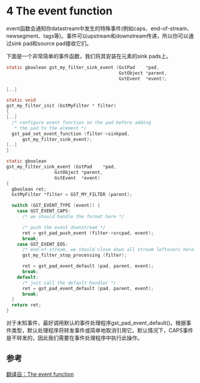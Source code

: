 # 4 The event function

event函数会通知你datastream中发生的特殊事件(例如caps、end-of-stream、newsegment、tags等)。事件可以upstream和downstream传递，所以你可以通过sink pad和source pad接收它们。

下面是一个非常简单的事件函数，我们将其安装在元素的sink pads上。

```c
static gboolean gst_my_filter_sink_event (GstPad    *pad,
                                          GstObject *parent,
                                          GstEvent  *event);

[..]

static void
gst_my_filter_init (GstMyFilter * filter)
{
[..]
  /* configure event function on the pad before adding
   * the pad to the element */
  gst_pad_set_event_function (filter->sinkpad,
      gst_my_filter_sink_event);
[..]
}

static gboolean
gst_my_filter_sink_event (GstPad    *pad,
                  GstObject *parent,
                  GstEvent  *event)
{
  gboolean ret;
  GstMyFilter *filter = GST_MY_FILTER (parent);

  switch (GST_EVENT_TYPE (event)) {
    case GST_EVENT_CAPS:
      /* we should handle the format here */

      /* push the event downstream */
      ret = gst_pad_push_event (filter->srcpad, event);
      break;
    case GST_EVENT_EOS:
      /* end-of-stream, we should close down all stream leftovers here */
      gst_my_filter_stop_processing (filter);

      ret = gst_pad_event_default (pad, parent, event);
      break;
    default:
      /* just call the default handler */
      ret = gst_pad_event_default (pad, parent, event);
      break;
  }
  return ret;
}

```
对于未知事件，最好调用默认的事件处理程序gst_pad_event_default()。根据事件类型，默认处理程序将转发事件或简单地取消引用它。默认情况下，CAPS事件是不转发的，因此我们需要在事件处理程序中执行此操作。

## 参考
[翻译自：The event function](https://gstreamer.freedesktop.org/documentation/plugin-development/basics/eventfn.html?gi-language=c)